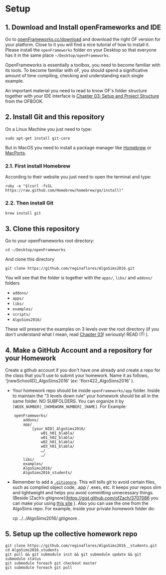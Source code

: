 # Setup

## 1. Download and Install openFrameworks and IDE

Go to [openFrameworks.cc/download](http://openframeworks.cc/download/) and download the right OF version for your platform. Close to it you will find a nice tutorial of how to install it. Please install the ```openFrameworks``` folder on your Desktop so that everyone has it in the same place ```~/Desktop/openFrameworks```. 

OpenFrameworks is essentially a toolbox, you need to become familiar with its tools. To become familiar with oF, you should spend a significative amount of time compiling, checking and understanding each single example.

An important material you need to read to know OF's folder structure together with your IDE interface is [Chapter 03: Setup and Project Structure](https://github.com/openframeworks/ofBook/blob/master/03_setup_and_project_structure/chapter.md) from the OFBOOK.

## 2. Install Git and this repository

On a Linux Machine you just need to type:

	sudo apt-get install git-core

But in MacOS you need to install a package manager like [Homebrew](http://brew.sh/) or [MacPorts](https://www.macports.org/). 

### 2.1. First install Homebrew 
According to their website you just need to open the terminal and type:

	ruby -e "$(curl -fsSL https://raw.github.com/Homebrew/homebrew/go/install)"

### 2.2. Then install Git

	brew install git

## 3. Clone this repository

Go to your openFrameworks root directory:

	cd ~/Desktop/openFrameworks
	
And clone this directory

	git clone https://github.com/reginaflores/AlgoSims2016.git

You will see that the folder is together with the ```apps/```, ```libs/``` and ```addons/``` folders

* ```addons/```
* ```apps/```
* ```libs/```
* ```examples/```
* ```scripts/```
* ```AlgoSims2016/```

These will preserve the examples on 3 levels over the root directory (if you don't understand what I mean, read [Chapter 03](https://github.com/openframeworks/ofBook/blob/master/03_setup_and_project_structure/chapter.md)! seriously! READ IT! ).

## 4. Make a GitHub Account and a repository for your Homework

Create a github account if you don't have one already and create a repo for the class that you'll use to submit your homework.  Name it as follows, '[newSchoolID]_AlgoSims2016' (ex: 'florr422_AlgoSims2016' ).

* Your homework repo should be inside ```openFrameworks/app``` folder. Inside to maintain the “3 levels down rule“ your homework should be all in the same folder. NO SUBFOLDERS. You can organize it by ```[WEEK_NUMBER]_[HOMEWORK_NUMBER]_[NAME]```. For Example:

```
	openFrameworks/
		addons/
		app/
			[your_NID]_AlgoSims2016/
				w01_h01_blabla/
				w01_h02_blabla/
				w02_h01_blabla/ 
				w03_h01_blabla/ 
				…/
				…/
		libs/
		examples/
		AlgoSims2016/
		AlgoSims2016_students/
 ```

* Remember to add a [```.gitignore```](https://gist.github.com/ofZach/3707086). This will tells git to avoid certain files, such as compiled object code, .app / .exes, etc. It keeps your repos slim and lightweight and helps you avoid committing unnecessary things. (Beside [Zach’s gitignore](https://gist.github.com/ofZach/3707086 you can make your using [this site](http://www.gitignore.io/) ). Also you can use the one from the AlgoSims repo. For example, inside your private homework folder do:

	cp ../../AlgoSims2016/.gitignore .

## 5. Setup up the collective homework repo

	git clone https://github.com/reginaflores/AlgoSims2016__students.git
	cd AlgoSims2016_students
	git pull && git submodule init && git submodule update && git submodule status
	git submodule foreach git checkout master
	git submodule foreach git pull
 